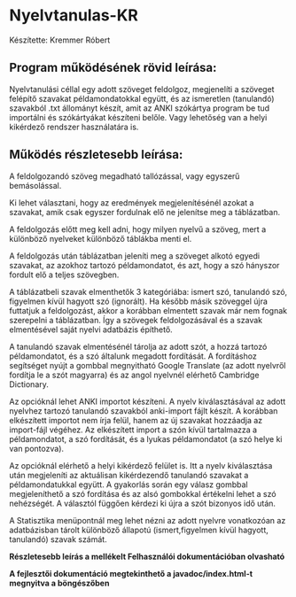 # Nyelvtanulas-KR
Készítette: Kremmer Róbert

Program működésének rövid leírása:
------------------------------
Nyelvtanulási céllal egy adott szöveget feldolgoz, megjenelíti a szöveget felépítő szavakat példamondatokkal együtt, és az ismeretlen
(tanulandó) szavakból .txt állományt készít, amit az ANKI szókártya program be tud importálni és szókártyákat készíteni belőle. Vagy lehetőség van a helyi kikérdező rendszer használatára is.

Működés részletesebb leírása:
-------------------------
A feldolgozandó szöveg megadható tallózással, vagy egyszerű bemásolással.

Ki lehet választani, hogy az eredmények megjelenítésénél azokat a szavakat, amik csak egyszer fordulnak elő ne jelenítse meg a táblázatban.

A feldolgozás előtt meg kell adni, hogy milyen nyelvű a szöveg, mert a különböző nyelveket különböző táblákba menti el.

A feldolgozás után táblázatban jeleníti meg a szöveget alkotó egyedi szavakat, az azokhoz tartozó példamondatot, és azt, hogy a szó hányszor fordult elő a teljes szövegben.

A táblázatbeli szavak elmenthetők 3 kategóriába: ismert szó, tanulandó szó, figyelmen kívül hagyott szó (ignorált). Ha később másik
szöveggel újra futtatjuk a feldolgozást, akkor a korábban elmentett szavak már nem fognak szerepelni a táblázatban. Így a szövegek feldolgozásával és a szavak elmentésével saját nyelvi adatbázis építhető.

A tanulandó szavak elmentésénél tárolja az adott szót, a hozzá tartozó példamondatot, és a szó általunk megadott fordítását. A fordításhoz segítséget nyújt a gombbal megnyitható Google Translate (az adott nyelvről fordítja le a szót magyarra) és az angol nyelvnél elérhető Cambridge Dictionary.

Az opcióknál lehet ANKI importot készíteni. A nyelv kiválasztásával az adott nyelvhez tartozó tanulandó szavakból anki-import fájlt készít. A korábban elkészített importot nem írja felül, hanem az új szavakat hozzáadja az import-fájl végéhez. Az elkészített import a szón kívül tartalmazza a példamondatot, a szó fordítását, és a lyukas példamondatot (a szó helye ki van pontozva).

Az opcióknál elérhető a helyi kikérdező felület is. Itt a nyelv kiválasztása után megjeleníti az aktuálisan 
kikérdezendő tanulandó szavakat a példamondatukkal együtt. A gyakorlás során egy válasz gombbal megjeleníthető
a szó fordítása és az alsó gombokkal értékelni lehet a szó nehézségét. A választól függően kérdezi ki újra a szót
bizonyos idő után.

A Statisztika menüpontnál meg lehet nézni az adott nyelvre vonatkozóan az adatbázisban tárolt különböző állapotú (ismert,figyelmen kívül hagyott, tanulandó) szavak számát.

**Részletesebb leírás a mellékelt Felhasználói dokumentációban olvasható**

**A fejlesztői dokumentáció megtekinthető a javadoc/index.html-t megnyitva a böngészőben**
